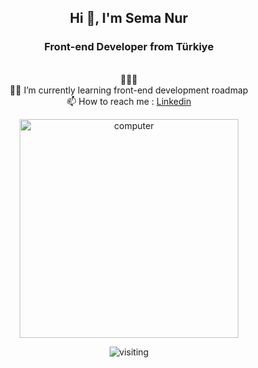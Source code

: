 <h2 align="center">Hi 👋, I'm Sema Nur </h2>
<h3 align="center">Front-end Developer from Türkiye</h3>

<p align="center"> 
<br>
      🌱🌱🌱
<br>
   👩‍💻 I’m currently learning front-end development roadmap 
<br>
 📫 How to reach me : <a href="https://www.linkedin.com/in/semanuraltintas" target="Linkedin">Linkedin</a>
</p>


<p align="center"> <img src="https://images.unsplash.com/photo-1550745165-9bc0b252726f?ixlib=rb-1.2.1&ixid=MnwxMjA3fDB8MHxwaG90by1wYWdlfHx8fGVufDB8fHx8&auto=format&fit=crop&w=870&q=80" alt="computer" height='350' /> </p>
<p align='center'> <img src="https://gpvc.arturio.dev/semanuraltintas" alt="visiting" /> </p>
